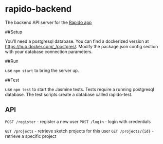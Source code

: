 rapido-backend
==============

The backend API server for the [Rapido app](http://github.com/apiacademy/rapido-web)

##Setup

You'll need a postgresql database.  You can find a dockerized version at https://hub.docker.com/_/postgres/.
Modify the package.json config section with your database connection parameters.

##Run

use `npm start` to bring the server up.

##Test

use `npm test` to start the Jasmine tests.  Tests require a running postgresql database.  The test scripts create a database called rapido-test.

## API

`POST /register` - register a new user
`POST /login` - login with credentials

`GET /projects` - retrieve sketch projects for this user
`GET /projects/{id}` - retrieve a specific project
